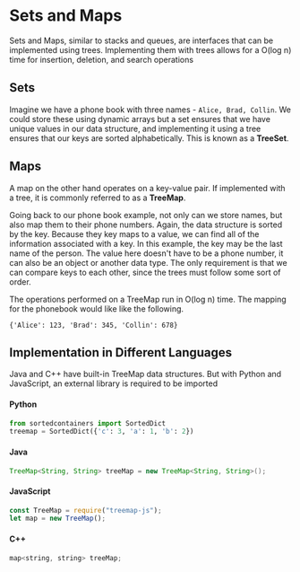# Sets and Maps
Sets and Maps, similar to stacks and queues, are interfaces that can be implemented using trees. Implementing them with trees allows for a O(log n) time for insertion, deletion, and search operations

## Sets
Imagine we have a phone book with three names - `Alice, Brad, Collin`. We could store these using dynamic arrays but a set ensures that we have unique values in our data structure, and implementing it using a tree ensures that our keys are sorted alphabetically. This is known as a **TreeSet**.

## Maps
A map on the other hand operates on a key-value pair. If implemented with a tree, it is commonly referred to as a **TreeMap**.

Going back to our phone book example, not only can we store names, but also map them to their phone numbers. Again, the data structure is sorted by the key. Because they key maps to a value, we can find all of the information associated with a key. In this example, the key may be the last name of the person. The value here doesn't have to be a phone number, it can also be an object or another data type. The only requirement is that we can compare keys to each other, since the trees must follow some sort of order.

The operations performed on a TreeMap run in O(log n) time. The mapping for the phonebook would like like the following.
```
{'Alice': 123, 'Brad': 345, 'Collin': 678}
```

## Implementation in Different Languages
Java and C++ have built-in TreeMap data structures. But with Python and JavaScript, an external library is required to be imported

#### Python
```py
from sortedcontainers import SortedDict
treemap = SortedDict({'c': 3, 'a': 1, 'b': 2})
```

#### Java
```java
TreeMap<String, String> treeMap = new TreeMap<String, String>();
```

#### JavaScript
```js
const TreeMap = require("treemap-js");
let map = new TreeMap();
```

#### C++
```cpp
map<string, string> treeMap;
```